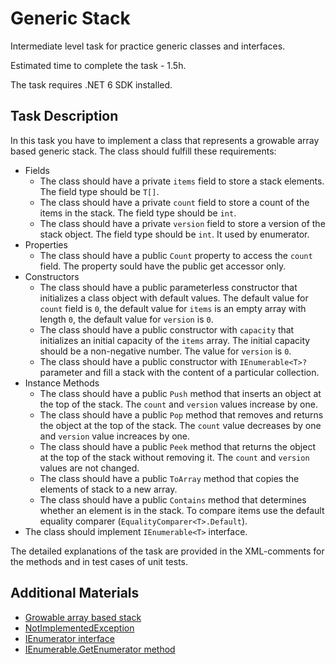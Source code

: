 # Generic Stack

Intermediate level task for practice generic classes and interfaces. 

Estimated time to complete the task - 1.5h.  

The task requires .NET 6 SDK installed.   

## Task Description

In this task you have to implement a class that represents a growable array based generic stack. The class should fulfill these requirements:
- Fields
    - The class should have a private `items` field to store a stack elements. The field type should be `T[]`.
    - The class should have a private `count` field to store a count of the items in the stack. The field type should be `int`.
    - The class should have a private  `version` field to store a version of the stack object. The field type should be `int`. It used by enumerator.
- Properties
    - The class should have a public `Count` property to access the `count` field. The property sould have the public get accessor only.
- Constructors
    - The class should have a public parameterless constructor that initializes a class object with default values. The default value for `count` field is `0`, the default value for `items` is an empty array with length `0`, the default value for `version` is `0`.
    - The class should have a public constructor with `capacity` that initializes an initial capacity of the `items` array. The initial capacity
should be a non-negative number. The value for `version` is `0`.
    - The class should have a public constructor with `IEnumerable<T>?` parameter and fill a stack with the content of a particular collection.
- Instance Methods
    - The class should have a public `Push` method that inserts an object at the top of the stack. The `count` and `version` values increase by one.
    - The class should have a public `Pop` method that removes and returns the object at the top of the stack. The `count` value decreases by one and `version` value increaces by one.
    - The class should have a public `Peek` method that returns the object at the top of the stack without removing it. The `count` and `version` values are not changed.
    - The class should have a public `ToArray` method that copies the elements of stack to a new array.
    - The class should have a public `Contains` method that determines whether an element is in the stack. To compare items use the default equality comparer (`EqualityComparer<T>.Default`).
- The class should implement `IEnumerable<T>` interface. 

The detailed explanations of the task are provided in the XML-comments for the methods and in test cases of unit tests.


## Additional Materials

* [Growable array based stack](https://www.geeksforgeeks.org/growable-array-based-stack/) 
* [NotImplementedException ](https://docs.microsoft.com/en-us/dotnet/api/system.notimplementedexception?view=net-5.0#:~:text=The%20NotImplementedException%20exception%20indicates%20that,member%20invocation%20from%20your%20code.)
* [IEnumerator interface](https://docs.microsoft.com/en-us/dotnet/api/system.collections.ienumerator?view=net-5.0) 
* [IEnumerable<T>.GetEnumerator method ](https://docs.microsoft.com/en-us/dotnet/api/system.collections.generic.ienumerable-1.getenumerator?view=net-5.0)
